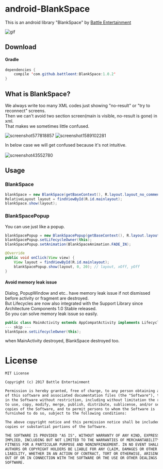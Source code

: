 # android-BlankSpace
This is an android library "BlankSpace" by [Battle Entertainment](https://www.battleent.com/) <br>

![gif](https://user-images.githubusercontent.com/24237865/32733834-b21b19ac-c8d3-11e7-8a27-3e0ff3dff48a.gif)

## Download
#### Gradle
```java
dependencies {
    compile 'com.github.battleent:BlankSpace:1.0.2'
}
```

## What is BlankSpace?
We always write too many XML codes just showing "no-result" or "try to reconnect" screens.<br>
Then we can't avoid two section screen(main is visible, no-result is gone) in xml.<br>
That makes we sometimes little confused.

![screenshot577818857](https://user-images.githubusercontent.com/24237865/32729759-2eba403e-c8c8-11e7-9cec-e2635d336131.png)
![screenshot1589102281](https://user-images.githubusercontent.com/24237865/32729761-2f1141d6-c8c8-11e7-8365-358ac7c2cf0c.png)

In below case we will get confused because it's not intuitive.</br></br>
![screenshot43552780](https://user-images.githubusercontent.com/24237865/32730298-f69067d6-c8c9-11e7-84fb-e6e3acc4a7c7.png)

## Usage

### BlankSpace
```java
blankSpace = new BlankSpace(getBaseContext(), R.layout.layout_no_comment);
RelativeLayout layout = findViewById(R.id.mainlayout);
blankSpace.show(layout);
```

### BlankSpacePopup
You can use just like a popup.

```java
blankSpacePopup = new BlankSpacePopup(getBaseContext(), R.layout.layout_not_found);
blankSpacePopup.setLifecycleOwner(this);
blankSpacePopup.setAnimation(BlankSpaceAnimation.FADE_IN);

@Override
public void onClick(View view) {
    View layout = findViewById(R.id.mainlayout);
    blankSpacePopup.show(layout, 0, 20); // layout, xOff, yOff
}
```

#### Avoid memory leak issue
Dialog, PopupWindow and etc.. have memory leak issue if not dismissed before activity or fragment are destroyed.<br>
But Lifecycles are now also integrated with the Support Library since Architecture Components 1.0 Stable released.<br>
So you can solve memory leak issue so easily.
```java
public class MainActivity extends AppCompatActivity implements LifecycleOwner {
--- skip ---
blankSpace.setLifecycleOwner(this);
```
when MainActivity destroyed, BlankSpace destroyed too.


# License
```xml
MIT License

Copyright (c) 2017 Battle Entertainment

Permission is hereby granted, free of charge, to any person obtaining a copy
of this software and associated documentation files (the "Software"), to deal
in the Software without restriction, including without limitation the rights
to use, copy, modify, merge, publish, distribute, sublicense, and/or sell
copies of the Software, and to permit persons to whom the Software is
furnished to do so, subject to the following conditions:

The above copyright notice and this permission notice shall be included in all
copies or substantial portions of the Software.

THE SOFTWARE IS PROVIDED "AS IS", WITHOUT WARRANTY OF ANY KIND, EXPRESS OR
IMPLIED, INCLUDING BUT NOT LIMITED TO THE WARRANTIES OF MERCHANTABILITY,
FITNESS FOR A PARTICULAR PURPOSE AND NONINFRINGEMENT. IN NO EVENT SHALL THE
AUTHORS OR COPYRIGHT HOLDERS BE LIABLE FOR ANY CLAIM, DAMAGES OR OTHER
LIABILITY, WHETHER IN AN ACTION OF CONTRACT, TORT OR OTHERWISE, ARISING FROM,
OUT OF OR IN CONNECTION WITH THE SOFTWARE OR THE USE OR OTHER DEALINGS IN THE
SOFTWARE.
```

